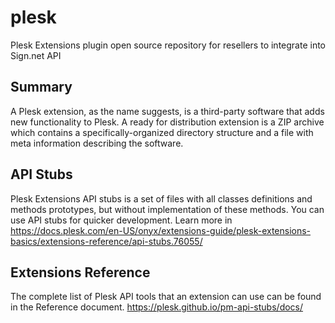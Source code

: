 # plesk
Plesk Extensions plugin open source repository for resellers to integrate into Sign.net API

## Summary ##
A Plesk extension, as the name suggests, is a third-party software that adds new functionality to Plesk. 
A ready for distribution extension is a ZIP archive which contains a specifically-organized directory structure and a file with meta information describing the software.

## API Stubs ##
Plesk Extensions API stubs is a set of files with all classes definitions and methods prototypes, but without implementation of these methods. You can use API stubs for quicker development. Learn more in https://docs.plesk.com/en-US/onyx/extensions-guide/plesk-extensions-basics/extensions-reference/api-stubs.76055/

## Extensions Reference ##
The complete list of Plesk API tools that an extension can use can be found in the Reference document. https://plesk.github.io/pm-api-stubs/docs/
